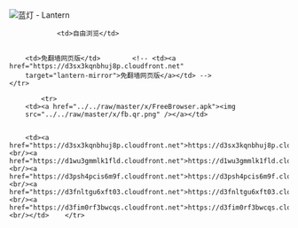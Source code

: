 

<img src="../../raw/master/x/8e0a2b81.c82003be.LanternYellow2.png" alt="蓝灯 - Lantern"/>
<table>
    <tr>
                
                <td>自由浏览</td>
        
        
        <td>免翻墙网页版</td>        <!-- <td><a href="https://d3sx3kqnbhuj8p.cloudfront.net"
        target="lantern-mirror">免翻墙网页版</a></td> -->
    </tr>
    
            <tr>
        <td><a href="../../raw/master/x/FreeBrowser.apk"><img
        src="../../raw/master/x/fb.qr.png" /></a></td>

        
        <td><a href="https://d3sx3kqnbhuj8p.cloudfront.net">https://d3sx3kqnbhuj8p.cloudfront.net</a><br/><a href="https://d1wu3gmmlk1fld.cloudfront.net">https://d1wu3gmmlk1fld.cloudfront.net</a><br/><a href="https://d3psh4pcis6m9f.cloudfront.net">https://d3psh4pcis6m9f.cloudfront.net</a><br/><a href="https://d3fnltgu6xft03.cloudfront.net">https://d3fnltgu6xft03.cloudfront.net</a><br/><a href="https://d3fim0rf3bwcqs.cloudfront.net">https://d3fim0rf3bwcqs.cloudfront.net</a><br/></td>    </tr>
</table>
